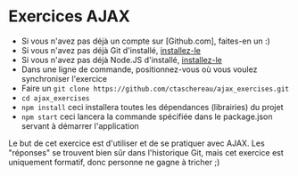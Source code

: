 # Exercices AJAX

- Si vous n'avez pas déjà un compte sur [Github.com], faites-en un :)
- Si vous n'avez pas déjà Git d'installé, [installez-le](https://git-scm.com/downloads)
- Si vous n'avez pas déjà Node.JS d'installé, [installez-le](https://nodejs.org/en/download/)
- Dans une ligne de commande, positionnez-vous où vous voulez synchroniser l'exercice
- Faire un `git clone https://github.com/ctaschereau/ajax_exercises.git`
- `cd ajax_exercises`
- `npm install` ceci installera toutes les dépendances (librairies) du projet
- `npm start` ceci lancera la commande spécifiée dans le package.json servant à démarrer l'application

Le but de cet exercice est d'utiliser et de se pratiquer avec AJAX. 
Les "réponses" se trouvent bien sûr dans l'historique Git, mais cet exercice est uniquement formatif, 
donc personne ne gagne à tricher ;) 
